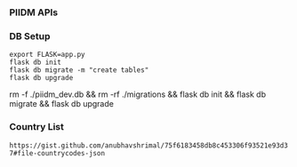 ### PIIDM APIs

### DB Setup
```
export FLASK=app.py
flask db init
flask db migrate -m "create tables"
flask db upgrade
```

rm -f ./piidm_dev.db && rm -rf ./migrations && flask db init && flask db migrate && flask db upgrade


### Country List
`https://gist.github.com/anubhavshrimal/75f6183458db8c453306f93521e93d37#file-countrycodes-json`